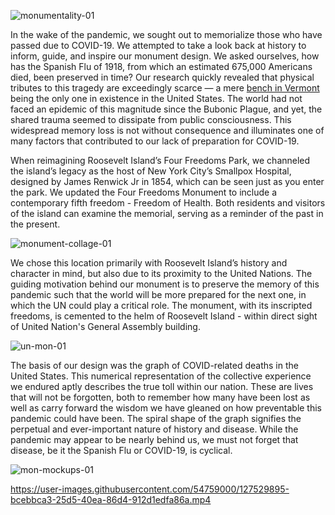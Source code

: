 ![monumentality-01](https://user-images.githubusercontent.com/54759000/127373791-27a3bdb2-f945-4a73-a340-cbda68a05830.png)

In the wake of the pandemic, we sought out to memorialize those who have passed due to COVID-19. We attempted to take a look back at history to inform, guide, and inspire our monument design. We asked ourselves, how has the Spanish Flu of 1918, from which an estimated 675,000 Americans died, been preserved in time? Our research quickly revealed that physical tributes to this tragedy are exceedingly scarce — a mere [bench in Vermont](https://www.nytimes.com/2020/05/14/business/1918-flu-memorials.html) being the only one in existence in the United States. The world had not faced an epidemic of this magnitude since the Bubonic Plague, and yet, the shared trauma seemed to dissipate from public consciousness. This widespread memory loss is not without consequence and illuminates one of many factors that contributed to our lack of preparation for COVID-19.

When reimagining Roosevelt Island’s Four Freedoms Park, we channeled the island’s legacy as the host of New York City’s Smallpox Hospital, designed by James Renwick Jr in 1854, which can be seen just as you enter the park. We updated the Four Freedoms Monument to include a contemporary fifth freedom - Freedom of Health. Both residents and visitors of the island can examine the memorial, serving as a reminder of the past in the present.

![monument-collage-01](https://user-images.githubusercontent.com/54759000/127373673-0e10ec06-0ba7-4642-9ca0-3e756eedf7f4.png)

We chose this location primarily with Roosevelt Island’s history and character in mind, but also due to its proximity to the United Nations. The guiding motivation behind our monument is to preserve the memory of this pandemic such that the world will be more prepared for the next one, in which the UN could play a critical role. The monument, with its inscripted freedoms, is cemented to the helm of Roosevelt Island - within direct sight of United Nation's General Assembly building. 

![un-mon-01](https://user-images.githubusercontent.com/54759000/127519903-b65a7053-317c-41ee-b274-86aa24f15326.png)

The basis of our design was the graph of COVID-related deaths in the United States. This numerical representation of the collective experience we endured aptly describes the true toll within our nation. These are lives that will not be forgotten, both to remember how many have been lost as well as carry forward the wisdom we have gleaned on how preventable this pandemic could have been. The spiral shape of the graph signifies the perpetual and ever-important nature of history and disease. While the pandemic may appear to be nearly behind us, we must not forget that disease, be it the Spanish Flu or COVID-19, is cyclical.

![mon-mockups-01](https://user-images.githubusercontent.com/54759000/127520974-739ead15-fbb4-4fdf-a81c-99b3ec944d95.png)

https://user-images.githubusercontent.com/54759000/127529895-bcebbca3-25d5-40ea-86d4-912d1edfa86a.mp4

##### 

